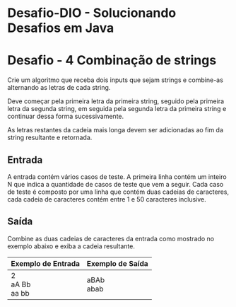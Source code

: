 # Desafio-DIO - Solucionando Desafios em Java


<h1>Desafio - 4  Combinação de strings</h1>
Crie um algoritmo que receba dois inputs que sejam strings e combine-as alternando as letras de cada string. 

Deve começar pela primeira letra da primeira string, seguido pela primeira letra da segunda string, em seguida pela segunda letra da primeira string e continuar dessa forma sucessivamente.

As letras restantes da cadeia mais longa devem ser adicionadas ao fim da string resultante e retornada.

<h2>Entrada</h2>
A entrada contém vários casos de teste. A primeira linha contém um inteiro N que indica a quantidade de casos de teste que vem a seguir. Cada caso de teste é composto por uma linha que contém duas cadeias de caracteres, cada cadeia de caracteres contém entre 1 e 50 caracteres inclusive.

<h2>Saída</h2>
Combine as duas cadeias de caracteres da entrada como mostrado no exemplo abaixo e exiba a cadeia resultante.

| Exemplo de Entrada | Exemplo de Saída|
| ---|--- |
|  2 <br> aA Bb <br> aa bb | aBAb<br> abab<br>|

